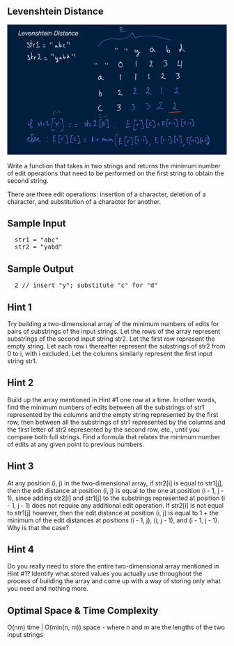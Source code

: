 ## Levenshtein Distance

![](min_num_of_edits.PNG)

  Write a function that takes in two strings and returns the minimum number of
  edit operations that need to be performed on the first string to obtain the
  second string.

  There are three edit operations: insertion of a character, deletion of a
  character, and substitution of a character for another.

## Sample Input

<pre>
  str1 = "abc"
  str2 = "yabd"
</pre>

## Sample Output

<pre>
  2 // insert "y"; substitute "c" for "d"
</pre>

## Hint 1

  Try building a two-dimensional array of the minimum numbers of edits for pairs of substrings of the input strings. Let the rows of the array represent substrings of the second input string str2. Let the first row represent the empty string. Let each row i thereafter represent the substrings of str2 from 0 to i, with i excluded. Let the columns similarly represent the first input string str1.

## Hint 2

  Build up the array mentioned in Hint #1 one row at a time. In other words, find the minimum numbers of edits between all the substrings of str1 represented by the columns and the empty string represented by the first row, then between all the substrings of str1 represented by the columns and the first letter of str2 represented by the second row, etc., until you compare both full strings. Find a formula that relates the minimum number of edits at any given point to previous numbers.

## Hint 3

  At any position (i, j) in the two-dimensional array, if str2[i] is equal to str1[j], then the edit distance at position (i, j) is equal to the one at position (i - 1, j - 1), since adding str2[i] and str1[j] to the substrings represented at position (i - 1, j - 1) does not require any additional edit operation. If str2[i] is not equal to str1[j] however, then the edit distance at position (i, j) is equal to 1 + the minimum of the edit distances at positions (i - 1, j), (i, j - 1), and (i - 1, j - 1). Why is that the case?

## Hint 4

  Do you really need to store the entire two-dimensional array mentioned in Hint #1? Identify what stored values you actually use throughout the process of building the array and come up with a way of storing only what you need and nothing more.

## Optimal Space & Time Complexity

  O(nm) time | O(min(n, m)) space - where n and m are the lengths of the two input strings
